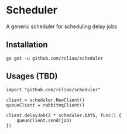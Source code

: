 # Scheduler

A generic scheduler for scheduling delay jobs

## Installation

`go get -u github.com/rcliao/scheduler`

## Usages (TBD)

```
import "github.com/rcliao/scheduler"

client = scheduler.NewClient()
queueClient = rabbitmqClient()

client.delayJob(2 * scheduler.DAYS, func() {
    queueClient.send(job)
})
```
